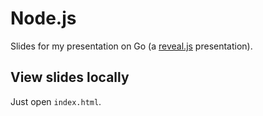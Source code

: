 # Node.js

Slides for my presentation on Go (a [reveal.js](http://lab.hakim.se/reveal-js/) presentation).

## View slides locally

Just open `index.html`.
